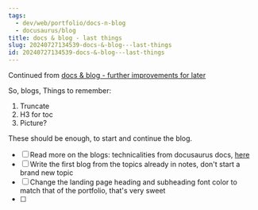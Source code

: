 ```yaml
---
tags:
  - dev/web/portfolio/docs-n-blog
  - docusaurus/blog
title: docs & blog - last things
slug: 20240727134539-docs-&-blog---last-things
id: 20240727134539-docs-&-blog---last-things
---
```

Continued from [docs & blog - further improvements for later](/note/20240726154425-docs-&-blog---further-improvements-for-later)

So, blogs,
Things to remember:
1. Truncate
2. H3 for toc
3. Picture? 

These should be enough, to start and continue the blog.

- [ ] Read more on the blogs: technicalities from docusaurus docs, [here](https://docusaurus.io/docs/blog)
- [ ] Write the first blog from the topics already in notes, don't start a brand new topic
- [ ] Change the landing page heading and subheading font color to match that of the portfolio, that's very sweet
- [ ] 
